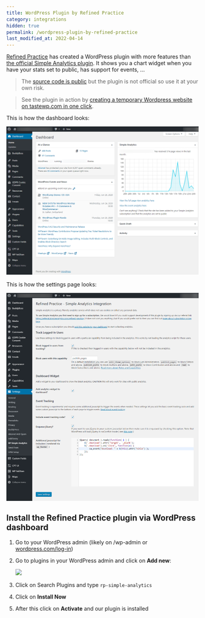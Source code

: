 ```yaml
---
title: WordPress Plugin by Refined Practice
category: integrations
hidden: true
permalink: /wordpress-plugin-by-refined-practice
last_modified_at: 2022-04-14
---
```


[Refined Practice](https://www.refinedpractice.com/) has created a WordPress plugin with more features than [the official Simple Analytics plugin](/install-simple-analytics-on-wordpress). It shows you a chart widget when you have your stats set to public, has support for events, ...

> The [source code is public](https://github.com/Refined-Practice/rp-simple-analytics) but the plugin is not official so use it at your own risk.

> See the plugin in action by [creating a temporary Wordpress website on tastewp.com in one click](https://tastewp.com/new?pre-installed-plugin-slug=rp-simple-analytics&redirect=plugins.php&ni=true).

This is how the dashboard looks:

![](/images/wordpress-refined-practice-screenshot-dashboard.png)

This is how the settings page looks:

![](/images/wordpress-refined-practice-screenshot-settings-page.png)

## Install the Refined Practice plugin via WordPress dashboard

1. Go to your WordPress admin (likely on /wp-admin or [wordpress.com/log-in](https://wordpress.com/log-in))
1. Go to plugins in your WordPress admin and click on **Add new**:

   ![](/images/wordpress-click-add-new-plugin.jpg)

1. Click on Search Plugins and type `rp-simple-analytics`
1. Click on **Install Now**
1. After this click on **Activate** and our plugin is installed
